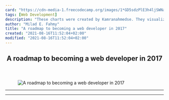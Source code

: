 ```yaml
---
card: "https://cdn-media-1.freecodecamp.org/images/1*GD5sdzPlE3h4ljSWNaPx0Q.png"
tags: [Web Development]
description: "These charts were created by Kamranahmedse. They visualize th"
author: "Milad E. Fahmy"
title: "A roadmap to becoming a web developer in 2017"
created: "2021-08-16T11:52:04+02:00"
modified: "2021-08-16T11:52:04+02:00"
---
```

<div class="site-wrapper">
<main id="site-main" class="site-main outer">
<div class="inner">
<article class="post-full post tag-web-development tag-tech tag-startup tag-technology tag-self-improvement ">
<header class="post-full-header">
<h1 class="post-full-title">A roadmap to becoming a web developer in 2017</h1>
</header>
<figure class="post-full-image">
<picture>
<source media="(max-width: 700px)" sizes="1px" srcset="data:image/gif;base64,R0lGODlhAQABAIAAAAAAAP///yH5BAEAAAAALAAAAAABAAEAAAIBRAA7 1w">
<source media="(min-width: 701px)" sizes="(max-width: 800px) 400px,
(max-width: 1170px) 700px,
1400px" srcset="https://cdn-media-1.freecodecamp.org/images/1*GD5sdzPlE3h4ljSWNaPx0Q.png 300w,
https://cdn-media-1.freecodecamp.org/images/1*GD5sdzPlE3h4ljSWNaPx0Q.png 600w,
https://cdn-media-1.freecodecamp.org/images/1*GD5sdzPlE3h4ljSWNaPx0Q.png 1000w,
https://cdn-media-1.freecodecamp.org/images/1*GD5sdzPlE3h4ljSWNaPx0Q.png 2000w">
<img onerror="this.style.display='none'" src="https://cdn-media-1.freecodecamp.org/images/1*GD5sdzPlE3h4ljSWNaPx0Q.png" alt="A roadmap to becoming a web developer in 2017">
</picture>
</figure>
<section class="post-full-content">
<div class="post-content">
</div>
<hr>
<hr>
</section>
</article>
</div>
</main>
</div>
<!-- Google Tag Manager (noscript) -->
<!-- End Google Tag Manager (noscript) -->
